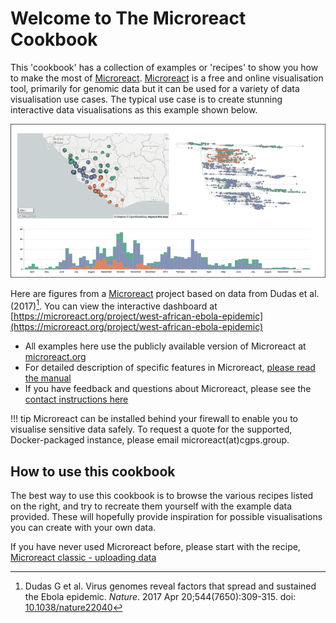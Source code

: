 # Welcome to The Microreact Cookbook

This 'cookbook' has a collection of examples or 'recipes' to show you how to make the most of [Microreact](https://microreact.org/). [Microreact](https://microreact.org/) is a free and online visualisation tool, primarily for genomic data but it can be used for a variety of data visualisation use cases. The typical use case is to create stunning interactive data visualisations as this example shown below. 

![Showcase image](./showcase.png)

Here are figures from a [Microreact](https://microreact.org/) project based on data from Dudas et al. (2017)[^1]. You can view the interactive dashboard at [https://microreact.org/project/west-african-ebola-epidemic](https://microreact.org/project/west-african-ebola-epidemic)


* All examples here use the publicly available version of Microreact at [microreact.org](https://microreact.org/)
* For detailed description of specific features in Microreact, [please read the manual](https://docs.microreact.org/)
* If you have feedback and questions about Microreact, please see the [contact instructions here](https://docs.microreact.org/feedback/contact)

!!! tip 
    Microreact can be installed behind your firewall to enable you to visualise sensitive data safely.
    To request a quote for the supported, Docker-packaged instance, please email microreact(at)cgps.group.

[^1]: Dudas G et al. Virus genomes reveal factors that spread and sustained the Ebola epidemic. *Nature*. 2017 Apr 20;544(7650):309-315. doi: [10.1038/nature22040](http://dx.doi.org/10.1038/nature22040)

## How to use this cookbook

The best way to use this cookbook is to browse the various recipes listed on the right, and try to recreate them yourself with the example data provided. These will hopefully provide inspiration for possible visualisations you can create with your own data.

If you have never used Microreact before, please start with the recipe, [Microreact classic - uploading data](./basic-upload.md)